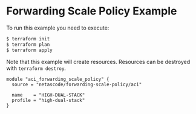 <!-- BEGIN_TF_DOCS -->
# Forwarding Scale Policy Example

To run this example you need to execute:

```bash
$ terraform init
$ terraform plan
$ terraform apply
```

Note that this example will create resources. Resources can be destroyed with `terraform destroy`.

```hcl
module "aci_forwarding_scale_policy" {
  source = "netascode/forwarding-scale-policy/aci"

  name    = "HIGH-DUAL-STACK"
  profile = "high-dual-stack"
}

```
<!-- END_TF_DOCS -->
